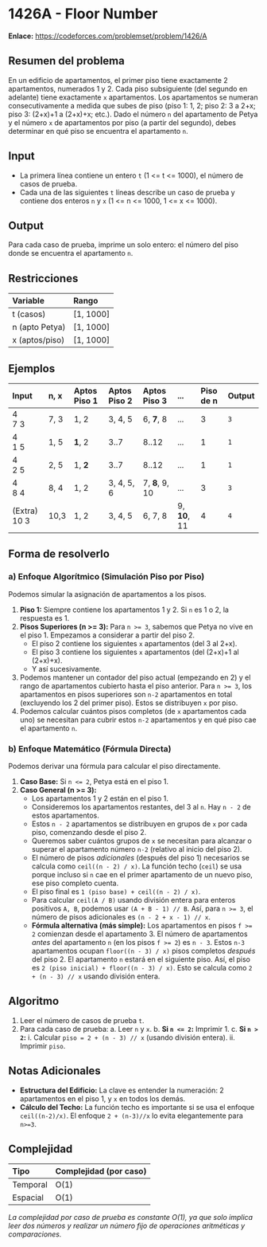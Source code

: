 # 1426A - Floor Number

**Enlace:** https://codeforces.com/problemset/problem/1426/A

## Resumen del problema
En un edificio de apartamentos, el primer piso tiene exactamente 2 apartamentos, numerados 1 y 2. Cada piso subsiguiente (del segundo en adelante) tiene exactamente `x` apartamentos. Los apartamentos se numeran consecutivamente a medida que subes de piso (piso 1: 1, 2; piso 2: 3 a 2+x; piso 3: (2+x)+1 a (2+x)+x; etc.). Dado el número `n` del apartamento de Petya y el número `x` de apartamentos por piso (a partir del segundo), debes determinar en qué piso se encuentra el apartamento `n`.

## Input
-   La primera línea contiene un entero `t` (1 <= t <= 1000), el número de casos de prueba.
-   Cada una de las siguientes `t` líneas describe un caso de prueba y contiene dos enteros `n` y `x` (1 <= n <= 1000, 1 <= x <= 1000).

## Output
Para cada caso de prueba, imprime un solo entero: el número del piso donde se encuentra el apartamento `n`.

## Restricciones

| Variable      | Rango       |
| :------------ | :---------- |
| t (casos)     | [1, 1000]   |
| n (apto Petya)| [1, 1000]   |
| x (aptos/piso)| [1, 1000]   |

## Ejemplos

| Input   | n, x | Aptos Piso 1 | Aptos Piso 2 | Aptos Piso 3 | ... | Piso de n | Output |
| :------ | :--- | :----------- | :----------- | :----------- | :-- | :-------- | :----- |
| 4 <br> 7 3 | 7, 3 | 1, 2         | 3, 4, 5      | 6, **7**, 8      | ... | 3         | `3`    |
| 4 <br> 1 5 | 1, 5 | **1**, 2       | 3..7         | 8..12        | ... | 1         | `1`    |
| 4 <br> 2 5 | 2, 5 | 1, **2**       | 3..7         | 8..12        | ... | 1         | `1`    |
| 4 <br> 8 4 | 8, 4 | 1, 2         | 3, 4, 5, 6   | 7, **8**, 9, 10  | ... | 3         | `3`    |
| (Extra) 10 3| 10,3 | 1, 2         | 3, 4, 5      | 6, 7, 8      | 9, **10**, 11 | 4 | `4`    |


## Forma de resolverlo

### a) Enfoque Algorítmico (Simulación Piso por Piso)
Podemos simular la asignación de apartamentos a los pisos.
1.  **Piso 1:** Siempre contiene los apartamentos 1 y 2. Si `n` es 1 o 2, la respuesta es 1.
2.  **Pisos Superiores (n >= 3):** Para `n >= 3`, sabemos que Petya no vive en el piso 1. Empezamos a considerar a partir del piso 2.
    *   El piso 2 contiene los siguientes `x` apartamentos (del 3 al 2+x).
    *   El piso 3 contiene los siguientes `x` apartamentos (del (2+x)+1 al (2+x)+x).
    *   Y así sucesivamente.
3.  Podemos mantener un contador del piso actual (empezando en 2) y el rango de apartamentos cubierto hasta el piso anterior. Para `n >= 3`, los apartamentos en pisos superiores son `n-2` apartamentos en total (excluyendo los 2 del primer piso). Estos se distribuyen `x` por piso.
4.  Podemos calcular cuántos pisos completos (de `x` apartamentos cada uno) se necesitan para cubrir estos `n-2` apartamentos y en qué piso cae el apartamento `n`.

### b) Enfoque Matemático (Fórmula Directa)
Podemos derivar una fórmula para calcular el piso directamente.
1.  **Caso Base:** Si `n <= 2`, Petya está en el piso 1.
2.  **Caso General (n >= 3):**
    *   Los apartamentos 1 y 2 están en el piso 1.
    *   Consideremos los apartamentos restantes, del 3 al `n`. Hay `n - 2` de estos apartamentos.
    *   Estos `n - 2` apartamentos se distribuyen en grupos de `x` por cada piso, comenzando desde el piso 2.
    *   Queremos saber cuántos grupos de `x` se necesitan para alcanzar o superar el apartamento número `n-2` (relativo al inicio del piso 2).
    *   El número de pisos *adicionales* (después del piso 1) necesarios se calcula como `ceil((n - 2) / x)`. La función techo (`ceil`) se usa porque incluso si `n` cae en el primer apartamento de un nuevo piso, ese piso completo cuenta.
    *   El piso final es `1 (piso base) + ceil((n - 2) / x)`.
    *   Para calcular `ceil(A / B)` usando división entera para enteros positivos `A, B`, podemos usar `(A + B - 1) // B`. Así, para `n >= 3`, el número de pisos adicionales es `(n - 2 + x - 1) // x`.
    *   **Fórmula alternativa (más simple):** Los apartamentos en pisos `f >= 2` comienzan desde el apartamento 3. El número de apartamentos *antes* del apartamento `n` (en los pisos `f >= 2`) es `n - 3`. Estos `n-3` apartamentos ocupan `floor((n - 3) / x)` pisos completos *después* del piso 2. El apartamento `n` estará en el siguiente piso. Así, el piso es `2 (piso inicial) + floor((n - 3) / x)`. Esto se calcula como `2 + (n - 3) // x` usando división entera.

## Algoritmo
1.  Leer el número de casos de prueba `t`.
2.  Para cada caso de prueba:
    a.  Leer `n` y `x`.
    b.  **Si `n <= 2`:** Imprimir 1.
    c.  **Si `n > 2`:**
        i.  Calcular `piso = 2 + (n - 3) // x` (usando división entera).
        ii. Imprimir `piso`.

## Notas Adicionales
*   **Estructura del Edificio:** La clave es entender la numeración: 2 apartamentos en el piso 1, y `x` en todos los demás.
*   **Cálculo del Techo:** La función techo es importante si se usa el enfoque `ceil((n-2)/x)`. El enfoque `2 + (n-3)//x` lo evita elegantemente para `n>=3`.

## Complejidad

| Tipo        | Complejidad (por caso) |
| :---------- | :--------------------- |
| Temporal    | O(1)                   |
| Espacial    | O(1)                   |

*La complejidad por caso de prueba es constante O(1), ya que solo implica leer dos números y realizar un número fijo de operaciones aritméticas y comparaciones.*